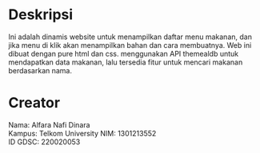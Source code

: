 # Deskripsi
Ini adalah dinamis website untuk menampilkan daftar menu makanan, dan jika menu di klik akan menampilkan bahan dan cara membuatnya. Web ini dibuat dengan pure html dan css.
menggunakan API themealdb untuk mendapatkan data makanan, lalu tersedia fitur untuk mencari makanan berdasarkan nama.
# Creator
Nama: Alfara Nafi Dinara <br/>
Kampus: Telkom University
NIM: 1301213552 <br/>
ID GDSC: 220020053
